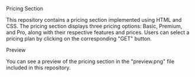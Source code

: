 Pricing Section

This repository contains a pricing section implemented using HTML and CSS. The pricing section displays three pricing options: Basic, Premium, and Pro, along with their respective features and prices. Users can select a pricing plan by clicking on the corresponding "GET" button.

Preview

You can see a preview of the pricing section in the "preview.png" file included in this repository.
